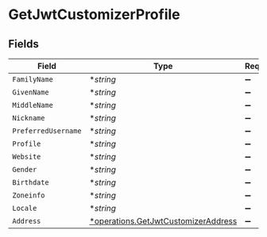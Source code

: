 # GetJwtCustomizerProfile


## Fields

| Field                                                                                     | Type                                                                                      | Required                                                                                  | Description                                                                               |
| ----------------------------------------------------------------------------------------- | ----------------------------------------------------------------------------------------- | ----------------------------------------------------------------------------------------- | ----------------------------------------------------------------------------------------- |
| `FamilyName`                                                                              | **string*                                                                                 | :heavy_minus_sign:                                                                        | N/A                                                                                       |
| `GivenName`                                                                               | **string*                                                                                 | :heavy_minus_sign:                                                                        | N/A                                                                                       |
| `MiddleName`                                                                              | **string*                                                                                 | :heavy_minus_sign:                                                                        | N/A                                                                                       |
| `Nickname`                                                                                | **string*                                                                                 | :heavy_minus_sign:                                                                        | N/A                                                                                       |
| `PreferredUsername`                                                                       | **string*                                                                                 | :heavy_minus_sign:                                                                        | N/A                                                                                       |
| `Profile`                                                                                 | **string*                                                                                 | :heavy_minus_sign:                                                                        | N/A                                                                                       |
| `Website`                                                                                 | **string*                                                                                 | :heavy_minus_sign:                                                                        | N/A                                                                                       |
| `Gender`                                                                                  | **string*                                                                                 | :heavy_minus_sign:                                                                        | N/A                                                                                       |
| `Birthdate`                                                                               | **string*                                                                                 | :heavy_minus_sign:                                                                        | N/A                                                                                       |
| `Zoneinfo`                                                                                | **string*                                                                                 | :heavy_minus_sign:                                                                        | N/A                                                                                       |
| `Locale`                                                                                  | **string*                                                                                 | :heavy_minus_sign:                                                                        | N/A                                                                                       |
| `Address`                                                                                 | [*operations.GetJwtCustomizerAddress](../../models/operations/getjwtcustomizeraddress.md) | :heavy_minus_sign:                                                                        | N/A                                                                                       |